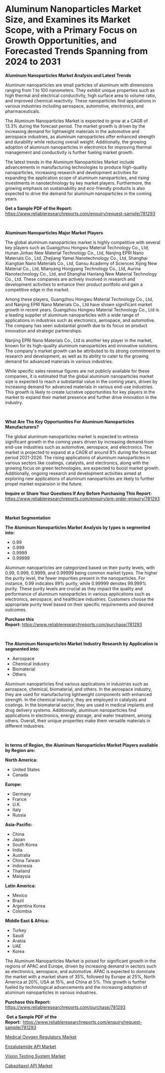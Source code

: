 <p><h1>Aluminum Nanoparticles Market Size, and Examines its Market Scope, with a Primary Focus on Growth Opportunities, and Forecasted Trends Spanning from 2024 to 2031</h1></p><p><strong>Aluminum Nanoparticles Market Analysis and Latest Trends</strong></p>
<p><p>Aluminum nanoparticles are small particles of aluminum with dimensions ranging from 1 to 100 nanometers. They exhibit unique properties such as high thermal and electrical conductivity, high surface area to volume ratio, and improved chemical reactivity. These nanoparticles find applications in various industries including aerospace, automotive, electronics, and pharmaceuticals.</p><p>The Aluminum Nanoparticles Market is expected to grow at a CAGR of 13.3% during the forecast period. The market growth is driven by the increasing demand for lightweight materials in the automotive and aerospace industries, as aluminum nanoparticles offer enhanced strength and durability while reducing overall weight. Additionally, the growing adoption of aluminum nanoparticles in electronics for improving thermal management and conductivity is further fueling market growth.</p><p>The latest trends in the Aluminum Nanoparticles Market include advancements in manufacturing technologies to produce high-quality nanoparticles, increasing research and development activities for expanding the application scope of aluminum nanoparticles, and rising investments in nanotechnology by key market players. Furthermore, the growing emphasis on sustainability and eco-friendly products is also expected to drive the demand for aluminum nanoparticles in the coming years.</p></p>
<p><strong>Get a Sample PDF of the Report:&nbsp;</strong> <a href="https://www.reliableresearchreports.com/enquiry/request-sample/781293">https://www.reliableresearchreports.com/enquiry/request-sample/781293</a></p>
<p>&nbsp;</p>
<p><strong>Aluminum Nanoparticles Major Market Players</strong></p>
<p><p>The global aluminum nanoparticles market is highly competitive with several key players such as Guangzhou Hongwu Material Technology Co., Ltd, Hunan Jinhao New Material Technology Co., Ltd, Nanjing EPRI Nano Materials Co., Ltd, Zhejiang Yamei Nanotechnology Co., Ltd, Shanghai Xiangtian Nano Materials Co., Ltd, Gansu Academy of Sciences Xijing New Material Co., Ltd, Mianyang Hongyang Technology Co., Ltd, Aurina Nanotechnology Co., Ltd, and Shanghai Hanlang New Material Technology Co., Ltd. These companies are actively involved in research and development activities to enhance their product portfolio and gain a competitive edge in the market.</p><p>Among these players, Guangzhou Hongwu Material Technology Co., Ltd, and Nanjing EPRI Nano Materials Co., Ltd have shown significant market growth in recent years. Guangzhou Hongwu Material Technology Co., Ltd is a leading supplier of aluminum nanoparticles with a wide range of applications in industries such as electronics, aerospace, and automotive. The company has seen substantial growth due to its focus on product innovation and strategic partnerships.</p><p>Nanjing EPRI Nano Materials Co., Ltd is another key player in the market, known for its high-quality aluminum nanoparticles and innovative solutions. The company's market growth can be attributed to its strong commitment to research and development, as well as its ability to cater to the growing demand for advanced materials in various industries.</p><p>While specific sales revenue figures are not publicly available for these companies, it is estimated that the global aluminum nanoparticles market size is expected to reach a substantial value in the coming years, driven by increasing demand for advanced materials in various end-use industries. This growth is likely to create lucrative opportunities for key players in the market to expand their market presence and further drive innovation in the industry.</p></p>
<p>&nbsp;</p>
<p><strong>What Are The Key Opportunities For Aluminum Nanoparticles Manufacturers?</strong></p>
<p><p>The global aluminum nanoparticles market is expected to witness significant growth in the coming years driven by increasing demand from end-use industries such as automotive, aerospace, and electronics. The market is projected to expand at a CAGR of around 8% during the forecast period 2021-2026. The rising applications of aluminum nanoparticles in various sectors like coatings, catalysts, and electronics, along with the growing focus on green technologies, are expected to boost market growth. Additionally, ongoing research and development activities aimed at exploring new applications of aluminum nanoparticles are likely to further propel market expansion in the future.</p></p>
<p><strong>Inquire or Share Your Questions If Any Before Purchasing This Report:</strong> <a href="https://www.reliableresearchreports.com/enquiry/pre-order-enquiry/781293">https://www.reliableresearchreports.com/enquiry/pre-order-enquiry/781293</a></p>
<p>&nbsp;</p>
<p><strong>Market Segmentation</strong></p>
<p><strong>The Aluminum Nanoparticles Market Analysis by types is segmented into:</strong></p>
<p><ul><li>0.99</li><li>0.999</li><li>0.9999</li><li>0.99999</li></ul></p>
<p><p>Aluminum nanoparticles are categorized based on their purity levels, with 0.99, 0.999, 0.9999, and 0.99999 being common market types. The higher the purity level, the fewer impurities present in the nanoparticles. For instance, 0.99 indicates 99% purity, while 0.99999 denotes 99.999% purity. These purity levels are crucial as they impact the quality and performance of aluminum nanoparticles in various applications such as electronics, aerospace, and healthcare industries. Customers choose the appropriate purity level based on their specific requirements and desired outcomes.</p></p>
<p><strong>Purchase this Report:&nbsp;</strong><a href="https://www.reliableresearchreports.com/purchase/781293">https://www.reliableresearchreports.com/purchase/781293</a></p>
<p>&nbsp;</p>
<p><strong>The Aluminum Nanoparticles Market Industry Research by Application is segmented into:</strong></p>
<p><ul><li>Aerospace</li><li>Chemical Industry</li><li>Biomaterial</li><li>Others</li></ul></p>
<p><p>Aluminum nanoparticles find various applications in industries such as aerospace, chemical, biomaterial, and others. In the aerospace industry, they are used for manufacturing lightweight components with enhanced strength. In the chemical industry, they are employed in catalysts and coatings. In the biomaterial sector, they are used in medical implants and drug delivery systems. Additionally, aluminum nanoparticles find applications in electronics, energy storage, and water treatment, among others. Overall, their unique properties make them versatile materials in different industries.</p></p>
<p>&nbsp;</p>
<p><strong>In terms of Region, the Aluminum Nanoparticles Market Players available by Region are:</strong></p>
<p>
    <p> <strong> North America: </strong>
        <ul>
            <li>United States</li>
            <li>Canada</li>
        </ul>
        </p> 
    <p> <strong> Europe: </strong>
        <ul>
            <li>Germany</li>
            <li>France</li>
            <li>U.K.</li>
            <li>Italy</li>
            <li>Russia</li>
        </ul>
        </p> 
    <p> <strong> Asia-Pacific: </strong>
        <ul>
            <li>China</li>
            <li>Japan</li>
            <li>South Korea</li>
            <li>India</li>
            <li>Australia</li>
            <li>China Taiwan</li>
            <li>Indonesia</li>
            <li>Thailand</li>
            <li>Malaysia</li>
        </ul>
        </p> 
    <p> <strong> Latin America: </strong>
        <ul>
            <li>Mexico</li>
            <li>Brazil</li>
            <li>Argentina Korea</li>
            <li>Colombia</li>
        </ul>
        </p> 
    <p> <strong> Middle East & Africa: </strong>
        <ul>
            <li>Turkey</li>
            <li>Saudi</li>
            <li>Arabia</li>
            <li>UAE</li>
            <li>Korea</li>
        </ul>
    </p>
    </p>
<p><p>The Aluminum Nanoparticles Market is poised for significant growth in the regions of APAC and Europe, driven by increasing demand in sectors such as electronics, aerospace, and automotive. APAC is expected to dominate the market with a market share of 35%, followed by Europe at 25%, North America at 20%, USA at 15%, and China at 5%. This growth is further fueled by technological advancements and the increasing adoption of aluminum nanoparticles in various industries.</p></p>
<p><strong>Purchase this Report: </strong><a href="https://www.reliableresearchreports.com/purchase/781293">https://www.reliableresearchreports.com/purchase/781293</a></p>
<p>&nbsp;<strong>Get a Sample PDF of the Report:&nbsp;&nbsp;</strong><a href="https://www.reliableresearchreports.com/enquiry/request-sample/781293">https://www.reliableresearchreports.com/enquiry/request-sample/781293</a></p>
<p><strong></strong></p>
<p><p><a href="https://view.publitas.com/reportprime-1/medical-oxygen-regulators-market-size-2023-2030-global-industrial-analysis-key-geographical-regions-market-share-top-key-players-product-types-and-forecast-research-report/">Medical Oxygen Regulators Market</a></p><p><a href="https://github.com/nathandecarvalho/Market-Research-Report-List-2/blob/main/enzalutamide-api-market.md">Enzalutamide API Market</a></p><p><a href="https://spotless-saver-8fd.notion.site/Vision-Testing-System-Market-Offers-Provide-Insightful-Data-for-the-Time-Period-from-2024-to-2031-an-a1601019f1c8437dacfb47bef2ebed10">Vision Testing System Market</a></p><p><a href="https://github.com/julyju69/Market-Research-Report-List-2/blob/main/cabazitaxel-api-market.md">Cabazitaxel API Market</a></p></p>